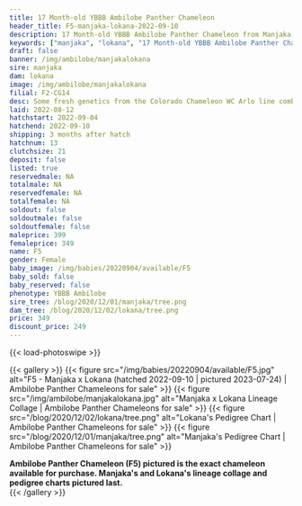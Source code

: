 ```yaml
---
title: 17 Month-old YBBB Ambilobe Panther Chameleon
header_title: F5-manjaka-lokana-2022-09-10
description: 17 Month-old YBBB Ambilobe Panther Chameleon from Manjaka and Lokana. Some fresh genetics from the Colorado Chameleon WC Arlo line combined with a female from Chromatic Chameleons. A great combination unrelated to anything we have! We've included sire and dam dendrograms if available, but you can view our Manjaka or Lokana breeder pages for more information.
keywords: ["manjaka", "lokana", "17 Month-old YBBB Ambilobe Panther Chameleon", "baby chameleons for sale", "buy panther chameleon", "panther for sale", "ambilobe panther chameleons for sale", "ambilobe panther chameleon for sale"]
draft: false
banner: /img/ambilobe/manjakalokana
sire: manjaka
dam: lokana
image: /img/ambilobe/manjakalokana
filial: F2-CG14
desc: Some fresh genetics from the Colorado Chameleon WC Arlo line combined with a female from Chromatic Chameleons. A great combination unrelated to anything we have!
laid: 2022-08-12
hatchstart: 2022-09-04
hatchend: 2022-09-10
shipping: 3 months after hatch
hatchnum: 13
clutchsize: 21
deposit: false
listed: true
reservedmale: NA
totalmale: NA
reservedfemale: NA
totalfemale: NA
soldout: false
soldoutmale: false
soldoutfemale: false
maleprice: 399
femaleprice: 349
name: F5
gender: Female
baby_image: /img/babies/20220904/available/F5
baby_sold: false
baby_reserved: false
phenotype: YBBB Ambilobe
sire_tree: /blog/2020/12/01/manjaka/tree.png
dam_tree: /blog/2020/12/02/lokana/tree.png
price: 349
discount_price: 249
---
```


{{< load-photoswipe >}}

{{< gallery >}}
  {{< figure src="/img/babies/20220904/available/F5.jpg" alt="F5 - Manjaka x Lokana (hatched 2022-09-10 | pictured 2023-07-24) | Ambilobe Panther Chameleons for sale" >}}
  {{< figure src="/img/ambilobe/manjakalokana.jpg" alt="Manjaka x Lokana Lineage Collage | Ambilobe Panther Chameleons for sale" >}}
  {{< figure src="/blog/2020/12/02/lokana/tree.png" alt="Lokana's Pedigree Chart | Ambilobe Panther Chameleons for sale" >}}
  {{< figure src="/blog/2020/12/01/manjaka/tree.png" alt="Manjaka's Pedigree Chart | Ambilobe Panther Chameleons for sale" >}}
  <figcaption><strong>Ambilobe Panther Chameleon (F5) pictured is the exact chameleon available for purchase. Manjaka's and Lokana's lineage collage and pedigree charts pictured last.</strong></figcaption>
{{< /gallery >}}
